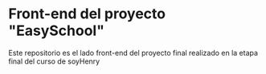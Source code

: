 # Front-end del proyecto "EasySchool"

Este repositorio es el lado front-end del proyecto final realizado en la etapa final del curso de soyHenry
